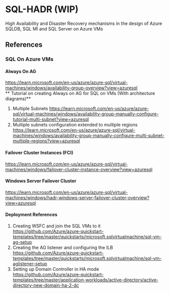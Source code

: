 # SQL-HADR (WIP)
High Availability and Disaster Recovery mechanisms in the design of Azure SQLDB, SQL MI and SQL Server on Azure VMs

## References

### SQL On Azure VMs
#### Always On AG 
https://learn.microsoft.com/en-us/azure/azure-sql/virtual-machines/windows/availability-group-overview?view=azuresql  
** Tutorial on creating Always on AG for SQL on VMs (With architecture diagrams)**  
1. Multiple Subnets
https://learn.microsoft.com/en-us/azure/azure-sql/virtual-machines/windows/availability-group-manually-configure-tutorial-multi-subnet?view=azuresql
2. Multiple subnets configuration extended to multiple regions
https://learn.microsoft.com/en-us/azure/azure-sql/virtual-machines/windows/availability-group-manually-configure-multi-subnet-multiple-regions?view=azuresql
#### Failover Cluster Instances (FCI)
https://learn.microsoft.com/en-us/azure/azure-sql/virtual-machines/windows/failover-cluster-instance-overview?view=azuresql
#### Windows Server Failover Cluster
https://learn.microsoft.com/en-us/azure/azure-sql/virtual-machines/windows/hadr-windows-server-failover-cluster-overview?view=azuresql
#### Deployment References
1. Creating WSFC and join the SQL VMs to it
https://github.com/Azure/azure-quickstart-templates/tree/master/quickstarts/microsoft.sqlvirtualmachine/sql-vm-ag-setup
2. Creating the AG listener and configuring the ILB
https://github.com/Azure/azure-quickstart-templates/tree/master/quickstarts/microsoft.sqlvirtualmachine/sql-vm-aglistener-setup
3. Setting up Domain Controller in HA mode
https://github.com/Azure/azure-quickstart-templates/tree/master/application-workloads/active-directory/active-directory-new-domain-ha-2-dc

